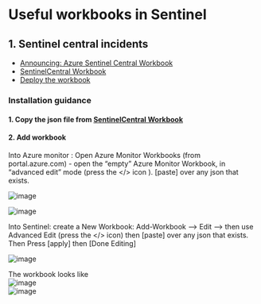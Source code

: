 # Useful workbooks in Sentinel
## 1. Sentinel central incidents
* [Announcing: Azure Sentinel Central Workbook](https://www.linkedin.com/pulse/announcing-azure-sentinel-central-workbook-clive-watson)
* [SentinelCentral Workbook](https://github.com/Azure/Azure-Sentinel/blob/master/Workbooks/SentinelCentral.json)
* [Deploy the workbook](https://github.com/clivewatson/KQLpublic/blob/master/README.md)

### Installation guidance
#### 1. Copy the json file from [SentinelCentral Workbook](https://github.com/Azure/Azure-Sentinel/blob/master/Workbooks/SentinelCentral.json)
#### 2. Add workbook 
Into Azure monitor : Open Azure Monitor Workbooks (from portal.azure.com) - open the “empty” Azure Monitor Workbook, in “advanced edit” mode (press the </> icon ). [paste] over any json that exists.

![image](https://user-images.githubusercontent.com/96930989/236176554-9f426255-e8b6-4a98-b7ce-6562d29d506b.png)

![image](https://user-images.githubusercontent.com/96930989/236176618-b428b3d4-addc-492f-978f-aab29c216fa0.png)

Into Sentinel: create a New Workbook: Add-Workbook --> Edit --> then use Advanced Edit (press the </> icon) then [paste] over any json that exists.
Then Press [apply] then [Done Editing]

![image](https://user-images.githubusercontent.com/96930989/236176750-85ae5a43-9ca5-46f8-ba93-5e7e0ec0decb.png)

The workbook looks like <br>
![image](https://user-images.githubusercontent.com/96930989/236177336-e8643180-78cf-42c0-9fa2-3b14abac5b72.png) <br>
![image](https://user-images.githubusercontent.com/96930989/236177218-dc429353-de44-43f6-ba31-7d0bcb619b87.png)
